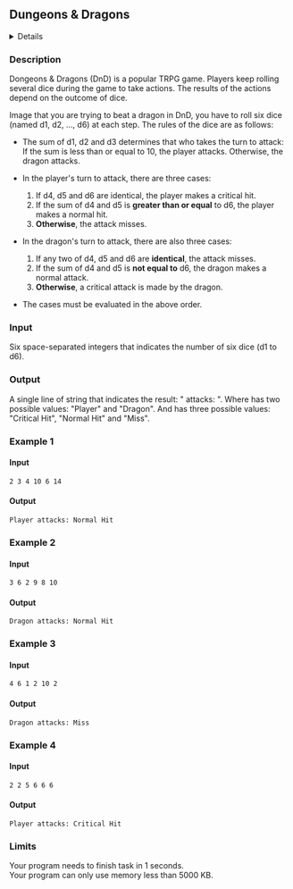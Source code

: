 ## Dungeons & Dragons
<details>
<summary>Details</summary>

Level: Easy  
Tags: If/else, Expression  
Problem ID: [ZA1yQnebj6wI](https://ckj.imslab.org/#/problems/ZA1yQnebj6wI)  
</details>

### Description
Dongeons & Dragons (DnD) is a popular TRPG game. Players keep rolling several dice during the game to take actions. The results of the actions depend on the outcome of dice.

Image that you are trying to beat a dragon in DnD, you have to roll six dice (named d1, d2, ..., d6) at each step. The rules of the dice are as follows:

* The sum of d1, d2 and d3 determines that who takes the turn to attack: If the sum is less than or equal to 10, the player attacks. Otherwise, the dragon attacks.
* In the player's turn to attack, there are three cases:


	1. If d4, d5 and d6 are identical, the player makes a critical hit.
	2. If the sum of d4 and d5 is **greater than or equal** to d6, the player makes a normal hit.
	3. **Otherwise**, the attack misses.
* In the dragon's turn to attack, there are also three cases:


	1. If any two of d4, d5 and d6 are **identical**, the attack misses.
	2. If the sum of d4 and d5 is **not equal to** d6, the dragon makes a normal attack.
	3. **Otherwise**, a critical attack is made by the dragon.
* The cases must be evaluated in the above order.

### Input
Six space-separated integers that indicates the number of six dice (d1 to d6).
### Output
A single line of string that indicates the result: "<attacker> attacks: <hit>". Where <attacker> has two possible values: "Player" and "Dragon". And <hit> has three possible values: "Critical Hit", "Normal Hit" and "Miss".

### Example 1
#### Input
```
2 3 4 10 6 14

```
#### Output
```
Player attacks: Normal Hit

```

### Example 2
#### Input
```
3 6 2 9 8 10

```
#### Output
```
Dragon attacks: Normal Hit

```

### Example 3
#### Input
```
4 6 1 2 10 2

```
#### Output
```
Dragon attacks: Miss

```

### Example 4
#### Input
```
2 2 5 6 6 6

```
#### Output
```
Player attacks: Critical Hit

```

### Limits
Your program needs to finish task in 1 seconds.  
Your program can only use memory less than 5000 KB.  
